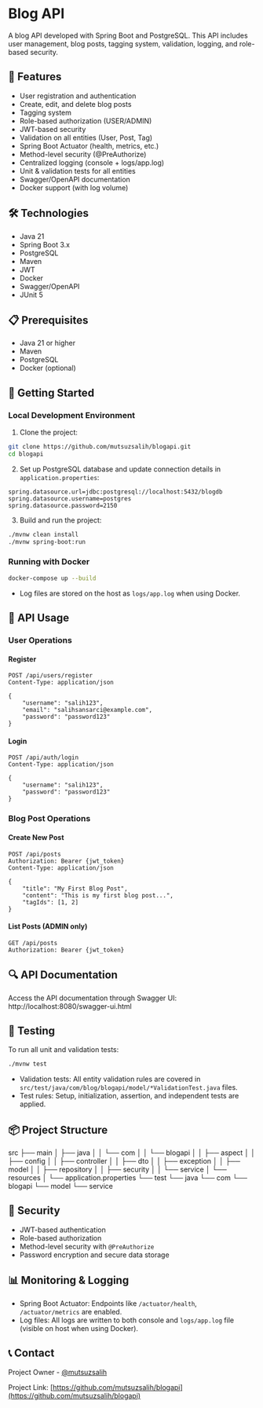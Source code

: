 # Blog API

A blog API developed with Spring Boot and PostgreSQL. This API includes user management, blog posts, tagging system, validation, logging, and role-based security.

## 🚀 Features

- User registration and authentication
- Create, edit, and delete blog posts
- Tagging system
- Role-based authorization (USER/ADMIN)
- JWT-based security
- Validation on all entities (User, Post, Tag)
- Spring Boot Actuator (health, metrics, etc.)
- Method-level security (@PreAuthorize)
- Centralized logging (console + logs/app.log)
- Unit & validation tests for all entities
- Swagger/OpenAPI documentation
- Docker support (with log volume)

## 🛠️ Technologies

- Java 21
- Spring Boot 3.x
- PostgreSQL
- Maven
- JWT
- Docker
- Swagger/OpenAPI
- JUnit 5

## 📋 Prerequisites

- Java 21 or higher
- Maven
- PostgreSQL
- Docker (optional)

## 🚀 Getting Started

### Local Development Environment

1. Clone the project:
```bash
git clone https://github.com/mutsuzsalih/blogapi.git
cd blogapi
```

2. Set up PostgreSQL database and update connection details in `application.properties`:
```properties
spring.datasource.url=jdbc:postgresql://localhost:5432/blogdb
spring.datasource.username=postgres
spring.datasource.password=2150
```

3. Build and run the project:
```bash
./mvnw clean install
./mvnw spring-boot:run
```

### Running with Docker

```bash
docker-compose up --build
```
- Log files are stored on the host as `logs/app.log` when using Docker.

## 📖 API Usage

### User Operations

#### Register
```http
POST /api/users/register
Content-Type: application/json

{
    "username": "salih123",
    "email": "salihsansarci@example.com",
    "password": "password123"
}
```

#### Login
```http
POST /api/auth/login
Content-Type: application/json

{
    "username": "salih123",
    "password": "password123"
}
```

### Blog Post Operations

#### Create New Post
```http
POST /api/posts
Authorization: Bearer {jwt_token}
Content-Type: application/json

{
    "title": "My First Blog Post",
    "content": "This is my first blog post...",
    "tagIds": [1, 2]
}
```

#### List Posts (ADMIN only)
```http
GET /api/posts
Authorization: Bearer {jwt_token}
```

## 🔍 API Documentation

Access the API documentation through Swagger UI:   http://localhost:8080/swagger-ui.html

## 🧪 Testing

To run all unit and validation tests:
```bash
./mvnw test
```

- Validation tests: All entity validation rules are covered in `src/test/java/com/blog/blogapi/model/*ValidationTest.java` files.
- Test rules: Setup, initialization, assertion, and independent tests are applied.

## 📦 Project Structure

src
├── main
│ ├── java
│ │ └── com
│ │ └── blogapi
│ │ ├── aspect
│ │ ├── config
│ │ ├── controller
│ │ ├── dto
│ │ ├── exception
│ │ ├── model
│ │ ├── repository
│ │ ├── security
│ │ └── service
│ └── resources
│ └── application.properties
└── test
└── java
└── com
└── blogapi
└── model
└── service

## 🔐 Security

- JWT-based authentication
- Role-based authorization
- Method-level security with `@PreAuthorize`
- Password encryption and secure data storage

## 📊 Monitoring & Logging
- Spring Boot Actuator: Endpoints like `/actuator/health`, `/actuator/metrics` are enabled.
- Log files: All logs are written to both console and `logs/app.log` file (visible on host when using Docker).

## 📞 Contact

Project Owner - [@mutsuzsalih](https://github.com/mutsuzsalih)

Project Link: [https://github.com/mutsuzsalih/blogapi](https://github.com/mutsuzsalih/blogapi)